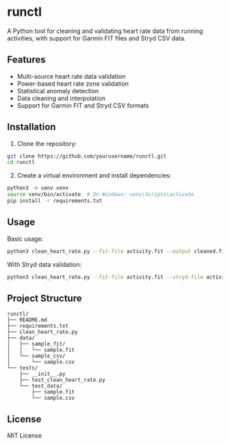 # runctl

A Python tool for cleaning and validating heart rate data from running activities, with support for Garmin FIT files and Stryd CSV data.

## Features

- Multi-source heart rate data validation
- Power-based heart rate zone validation
- Statistical anomaly detection
- Data cleaning and interpolation
- Support for Garmin FIT and Stryd CSV formats

## Installation

1. Clone the repository:
```bash
git clone https://github.com/yourusername/runctl.git
cd runctl
```

2. Create a virtual environment and install dependencies:
```bash
python3 -m venv venv
source venv/bin/activate  # On Windows: venv\Scripts\activate
pip install -r requirements.txt
```

## Usage

Basic usage:
```bash
python3 clean_heart_rate.py --fit-file activity.fit --output cleaned.fit
```

With Stryd data validation:
```bash
python3 clean_heart_rate.py --fit-file activity.fit --stryd-file activity.csv --output cleaned.fit
```

## Project Structure

```
runctl/
├── README.md
├── requirements.txt
├── clean_heart_rate.py
├── data/
│   ├── sample_fit/
│   │   └── sample.fit
│   └── sample_csv/
│       └── sample.csv
└── tests/
    ├── __init__.py
    ├── test_clean_heart_rate.py
    └── test_data/
        ├── sample.fit
        └── sample.csv
```

## License

MIT License 